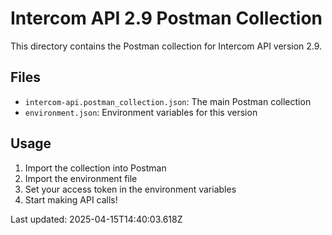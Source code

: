 # Intercom API 2.9 Postman Collection

This directory contains the Postman collection for Intercom API version 2.9.

## Files
- `intercom-api.postman_collection.json`: The main Postman collection
- `environment.json`: Environment variables for this version

## Usage
1. Import the collection into Postman
2. Import the environment file
3. Set your access token in the environment variables
4. Start making API calls!

Last updated: 2025-04-15T14:40:03.618Z
